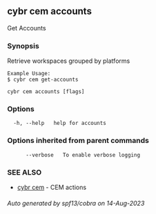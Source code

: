 ## cybr cem accounts

Get Accounts

### Synopsis

Retrieve workspaces grouped by platforms

	Example Usage:
	$ cybr cem get-accounts

```
cybr cem accounts [flags]
```

### Options

```
  -h, --help   help for accounts
```

### Options inherited from parent commands

```
      --verbose   To enable verbose logging
```

### SEE ALSO

* [cybr cem](cybr_cem.md)	 - CEM actions

###### Auto generated by spf13/cobra on 14-Aug-2023
